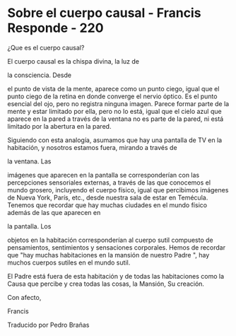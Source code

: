 # Sobre el cuerpo causal - Francis Responde - 220

&iquest;Que es el cuerpo causal? 

El cuerpo causal es la chispa divina, la luz de 

la consciencia. Desde

 el punto de vista de la mente, aparece como un punto ciego, igual que el punto ciego de la retina en donde converge el nervio &oacute;ptico. Es el punto esencial del ojo, pero no registra ninguna imagen. Parece formar parte de la mente y estar limitado por ella, pero no lo est&aacute;, igual que el cielo azul que aparece en la pared a trav&eacute;s de la ventana no es parte de la pared, ni est&aacute; limitado por la abertura en la pared. 

Siguiendo con esta analog&iacute;a, asumamos que hay una pantalla de TV en la habitaci&oacute;n, y nosotros estamos fuera, mirando a trav&eacute;s de 

la ventana. Las

 im&aacute;genes que aparecen en la pantalla se corresponder&iacute;an con las percepciones sensoriales externas, a trav&eacute;s de las que conocemos el mundo grosero, incluyendo el cuerpo f&iacute;sico, igual que percibimos im&aacute;genes de Nueva York, Par&iacute;s, etc., desde nuestra sala de estar en Tem&eacute;cula. Tenemos que recordar que hay muchas ciudades en el mundo f&iacute;sico adem&aacute;s de las que aparecen en 

la pantalla. Los

 objetos en la habitaci&oacute;n corresponder&iacute;an al cuerpo sutil compuesto de pensamientos, sentimientos y sensaciones corporales. Hemos de recordar que &quot;hay muchas habitaciones en la mansi&oacute;n de nuestro Padre &quot;, hay muchos cuerpos sutiles en el mundo sutil.

El Padre est&aacute; fuera de esta habitaci&oacute;n y de todas las habitaciones como la Causa que percibe y crea todas las cosas, la Mansi&oacute;n, Su creaci&oacute;n.

Con afecto,

Francis

Traducido por Pedro Bra&ntilde;as

